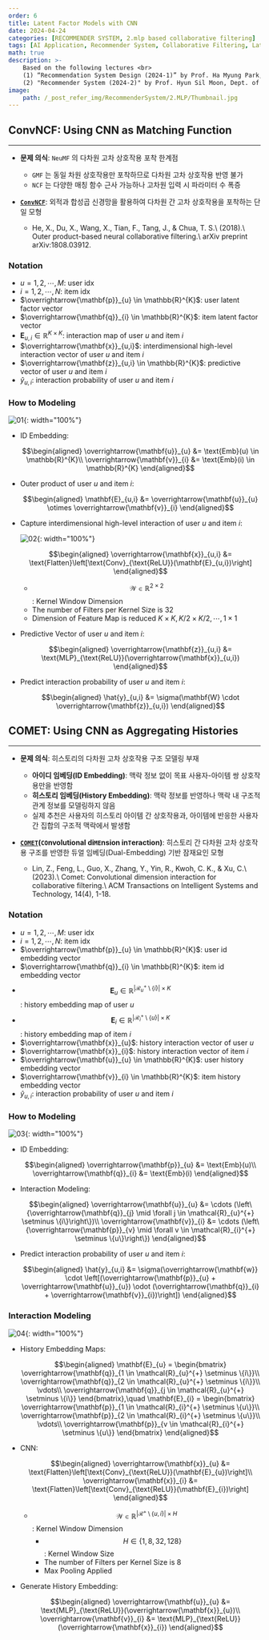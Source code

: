 ```yaml
---
order: 6
title: Latent Factor Models with CNN
date: 2024-04-24
categories: [RECOMMENDER SYSTEM, 2.mlp based collaborative filtering]
tags: [AI Application, Recommender System, Collaborative Filtering, Latent Factor Model, MLP, CNN]
math: true
description: >-
    Based on the following lectures <br>
    (1) “Recommendation System Design (2024-1)” by Prof. Ha Myung Park, Dept. of Artificial Intelligence. College of SW, Kookmin Univ. <br>
    (2) "Recommender System (2024-2)" by Prof. Hyun Sil Moon, Dept. of Data Science, The Grad. School, Kookmin Univ.
image:
    path: /_post_refer_img/RecommenderSystem/2.MLP/Thumbnail.jpg
---
```


## ConvNCF: Using CNN as Matching Function
-----

- **문제 의식**: `NeuMF` 의 다차원 고차 상호작용 포착 한계점
    - `GMF` 는 동일 차원 상호작용만 포착하므로 다차원 고차 상호작용 반영 불가
    - `NCF` 는 다양한 매칭 함수 근사 가능하나 고차원 입력 시 파라미터 수 폭증

- [**`ConvNCF`**](https://doi.org/10.48550/arXiv.1808.03912): 외적과 합성곱 신경망을 활용하여 다차원 간 고차 상호작용을 포착하는 단일 모형
    - He, X., Du, X., Wang, X., Tian, F., Tang, J., & Chua, T. S.\\
    (2018).\\
    Outer product-based neural collaborative filtering.\\
    arXiv preprint arXiv:1808.03912.

### Notation

- $u=1,2,\cdots,M$: user idx
- $i=1,2,\cdots,N$: item idx
- $\overrightarrow{\mathbf{p}}_{u} \in \mathbb{R}^{K}$: user latent factor vector
- $\overrightarrow{\mathbf{q}}_{i} \in \mathbb{R}^{K}$: item latent factor vector
- $\mathbf{E}_{u,i} \in \mathbb{R}^{K \times K}$: interaction map of user $u$ and item $i$
- $\overrightarrow{\mathbf{x}}_{u,i}$: interdimensional high-level interaction vector of user $u$ and item $i$
- $\overrightarrow{\mathbf{z}}_{u,i} \in \mathbb{R}^{K}$: predictive vector of user $u$ and item $i$
- $\hat{y}_{u,i}$: interaction probability of user $u$ and item $i$

### How to Modeling

![01](/_post_refer_img/RecommenderSystem/2.MLP/06-01.png){: width="100%"}

- ID Embedding:

    $$\begin{aligned}
    \overrightarrow{\mathbf{u}}_{u}
    &= \text{Emb}(u) \in \mathbb{R}^{K}\\
    \overrightarrow{\mathbf{v}}_{i}
    &= \text{Emb}(i) \in \mathbb{R}^{K}
    \end{aligned}$$

- Outer product of user $u$ and item $i$:

    $$\begin{aligned}
    \mathbf{E}_{u,i}
    &= \overrightarrow{\mathbf{u}}_{u} \otimes \overrightarrow{\mathbf{v}}_{i}
    \end{aligned}$$

- Capture interdimensional high-level interaction of user $u$ and item $i$: 

    ![02](/_post_refer_img/RecommenderSystem/2.MLP/06-02.png){: width="100%"}

    $$\begin{aligned}
    \overrightarrow{\mathbf{x}}_{u,i}
    &= \text{Flatten}\left[\text{Conv}_{\text{ReLU}}(\mathbf{E}_{u,i})\right]
    \end{aligned}$$

    - $$\mathcal{W} \in \mathbb{R}^{2 \times 2}$$: Kernel Window Dimension
    - The number of Filters per Kernel Size is 32
    - Dimension of Feature Map is reduced $K \times K, K/2 \times K/2, \cdots, 1 \times 1$

- Predictive Vector of user $u$ and item $i$:

    $$\begin{aligned}
    \overrightarrow{\mathbf{z}}_{u,i}
    &= \text{MLP}_{\text{ReLU}}(\overrightarrow{\mathbf{x}}_{u,i})
    \end{aligned}$$

- Predict interaction probability of user $u$ and item $i$:

    $$\begin{aligned}
    \hat{y}_{u,i}
    &= \sigma(\mathbf{W} \cdot \overrightarrow{\mathbf{z}}_{u,i})
    \end{aligned}$$

## COMET: Using CNN as Aggregating Histories
-----

- **문제 의식**: 히스토리의 다차원 고차 상호작용 구조 모델링 부재
    - **아이디 임베딩(ID Embedding)**: 맥락 정보 없이 목표 사용자-아이템 쌍 상호작용만을 반영함
    - **히스토리 임베딩(History Embedding)**: 맥락 정보를 반영하나 맥락 내 구조적 관계 정보를 모델링하지 않음
    - 실제 추천은 사용자의 히스토리 아이템 간 상호작용과, 아이템에 반응한 사용자 간 집합의 구조적 맥락에서 발생함

- **[`COMET`](https://doi.org/10.1145/3588576)(`CO`nvolutional di`ME`nsion in`T`eraction)**: 히스토리 간 다차원 고차 상호작용 구조를 반영한 듀얼 임베딩(Dual-Embedding) 기반 잠재요인 모형
    - Lin, Z., Feng, L., Guo, X., Zhang, Y., Yin, R., Kwoh, C. K., & Xu, C.\\
    (2023).\\
    Comet: Convolutional dimension interaction for collaborative filtering.\\
    ACM Transactions on Intelligent Systems and Technology, 14(4), 1-18.

### Notation

- $u=1,2,\cdots,M$: user idx
- $i=1,2,\cdots,N$: item idx
- $\overrightarrow{\mathbf{p}}_{u} \in \mathbb{R}^{K}$: user id embedding vector
- $\overrightarrow{\mathbf{q}}_{i} \in \mathbb{R}^{K}$: item id embedding vector
- $$\mathbf{E}_{u} \in \mathbb{R}^{\vert \mathcal{R}_{u}^{+} \setminus \{i\} \vert \times K}$$: history embedding map of user $u$
- $$\mathbf{E}_{i} \in \mathbb{R}^{\vert \mathcal{R}_{i}^{+} \setminus \{u\} \vert \times K}$$: history embedding map of item $i$
- $\overrightarrow{\mathbf{x}}_{u}$: history interaction vector of user $u$
- $\overrightarrow{\mathbf{x}}_{i}$: history interaction vector of item $i$
- $\overrightarrow{\mathbf{u}}_{u} \in \mathbb{R}^{K}$: user history embedding vector
- $\overrightarrow{\mathbf{v}}_{i} \in \mathbb{R}^{K}$: item history embedding vector
- $\hat{y}_{u,i}$: interaction probability of user $u$ and item $i$

### How to Modeling

![03](/_post_refer_img/RecommenderSystem/2.MLP/06-03.png){: width="100%"}

- ID Embedding:

    $$\begin{aligned}
    \overrightarrow{\mathbf{p}}_{u}
    &= \text{Emb}(u)\\
    \overrightarrow{\mathbf{q}}_{i}
    &= \text{Emb}(i)
    \end{aligned}$$

- Interaction Modeling:

    $$\begin{aligned}
    \overrightarrow{\mathbf{u}}_{u}
    &= \cdots (\left\{\overrightarrow{\mathbf{q}}_{j} \mid \forall j \in \mathcal{R}_{u}^{+} \setminus \{i\}\right\})\\
    \overrightarrow{\mathbf{v}}_{i}
    &= \cdots (\left\{\overrightarrow{\mathbf{p}}_{v} \mid \forall v \in \mathcal{R}_{i}^{+} \setminus \{u\}\right\})
    \end{aligned}$$

- Predict interaction probability of user $u$ and item $i$:

    $$\begin{aligned}
    \hat{y}_{u,i}
    &= \sigma(\overrightarrow{\mathbf{w}} \cdot \left[(\overrightarrow{\mathbf{p}}_{u} + \overrightarrow{\mathbf{u}}_{u}) \odot (\overrightarrow{\mathbf{q}}_{i} + \overrightarrow{\mathbf{v}}_{i})\right])
    \end{aligned}$$

### Interaction Modeling

![04](/_post_refer_img/RecommenderSystem/2.MLP/06-04.png){: width="100%"}

- History Embedding Maps:

    $$\begin{aligned}
    \mathbf{E}_{u}
    = \begin{bmatrix}
    \overrightarrow{\mathbf{q}}_{1 \in \mathcal{R}_{u}^{+} \setminus \{i\}}\\
    \overrightarrow{\mathbf{q}}_{2 \in \mathcal{R}_{u}^{+} \setminus \{i\}}\\
    \vdots\\
    \overrightarrow{\mathbf{q}}_{j \in \mathcal{R}_{u}^{+} \setminus \{i\}}
    \end{bmatrix},\quad
    \mathbf{E}_{i}
    = \begin{bmatrix}
    \overrightarrow{\mathbf{p}}_{1 \in \mathcal{R}_{i}^{+} \setminus \{u\}}\\
    \overrightarrow{\mathbf{p}}_{2 \in \mathcal{R}_{i}^{+} \setminus \{u\}}\\
    \vdots\\
    \overrightarrow{\mathbf{p}}_{v \in \mathcal{R}_{i}^{+} \setminus \{u\}}
    \end{bmatrix}
    \end{aligned}$$

- CNN:

    $$\begin{aligned}
    \overrightarrow{\mathbf{x}}_{u}
    &= \text{Flatten}\left[\text{Conv}_{\text{ReLU}}(\mathbf{E}_{u})\right]\\
    \overrightarrow{\mathbf{x}}_{i}
    &= \text{Flatten}\left[\text{Conv}_{\text{ReLU}}(\mathbf{E}_{i})\right]
    \end{aligned}$$

    - $$\mathcal{W} \in \mathbb{R}^{\vert \mathcal{R}^{+} \setminus \{u,i\} \vert \times H}$$: Kernel Window Dimension
        - $$H \in \{1,8,32,128\}$$: Kernel Window Size
        - The number of Filters per Kernel Size is 8 
        - Max Pooling Applied

- Generate History Embedding:

    $$\begin{aligned}
    \overrightarrow{\mathbf{u}}_{u}
    &= \text{MLP}_{\text{ReLU}}(\overrightarrow{\mathbf{x}}_{u})\\
    \overrightarrow{\mathbf{v}}_{i}
    &= \text{MLP}_{\text{ReLU}}(\overrightarrow{\mathbf{x}}_{i})
    \end{aligned}$$